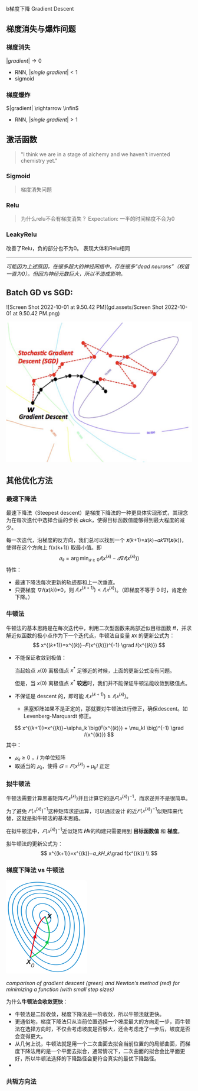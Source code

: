 b梯度下降 Gradient Descent

## 梯度消失与爆炸问题
### 梯度消失

$|gradient| \rightarrow 0$
- RNN, $|single\ gradient| < 1$
- sigmoid

### 梯度爆炸
$|gradient| \rightarrow \infin$
- RNN, $|single\ gradient| > 1$

## 激活函数
> "I think we are in a stage of alchemy and we haven't invented chemistry yet."

### Sigmoid
> 梯度消失问题

### Relu
> 为什么relu不会有梯度消失？
Expectation: 一半的时间梯度不会为0

### LeakyRelu
改善了Relu，负的部分也不为0。
表现大体和Relu相同

----
*可能因为上述原因，在很多超大的神经网络中，存在很多“dead neurons”（权值一直为0）。但因为神经元数巨大，所以不造成影响。*

## Batch GD vs SGD:

![Screen Shot 2022-10-01 at 9.50.42 PM](gd.assets/Screen Shot 2022-10-01 at 9.50.42 PM.png)

<img src="gd.assets/Screen Shot 2022-10-01 at 9.52.16 PM.png" alt="Screen Shot 2022-10-01 at 9.52.16 PM" style="zoom:50%;" />



## 其他优化方法

### 最速下降法

最速下降法（Steepest descent）是梯度下降法的一种更具体实现形式，其理念为在每次迭代中选择合适的步长 𝛼𝑘αk，使得目标函数值能够得到最大程度的减少。

每一次迭代，沿梯度的反方向，我们总可以找到一个 **𝑥**(𝑘+1)=**𝑥**(𝑘)−𝛼𝑘∇𝑓(**𝑥**(𝑘))，使得在这个方向上 f(x(k+1)) 取最小值。即
$$
𝛼_𝑘=\arg\min_{𝛼≥0}𝑓\Big(x^{(𝑘)}−𝛼∇𝑓(x^{(𝑘)})\Big)
$$
特性：

- 最速下降法每次更新的轨迹都和上一次垂直。
- 只要梯度 ∇𝑓(**𝑥**(𝑘))≠0，则 $𝑓(𝑥^{(𝑘+1)}) < 𝑓(𝑥^{(𝑘)})$。（即梯度不等于 0 时，肯定会下降。）



### 牛顿法

牛顿法的基本思路是在每次迭代中，利用二次型函数来局部近似目标函数 𝑓f，并求解近似函数的极小点作为下一个迭代点，牛顿法自变量 **𝑥**x 的更新公式为：
$$
x^{(𝑘+1)}=x^{(𝑘)}−𝐹(x^{(𝑘)})^{-1} \grad 𝑓(x^{(𝑘)})
$$

- 不能保证收敛到极值：

  当起始点 $𝑥(0)$ 离极值点 $x^*$ 足够近的时候，上面的更新公式没有问题。

  但是，当 $x(0)$ 离极值点 $x^*$ **较远**时，我们并不能保证牛顿法能收敛到极值点。

- 不保证是 descent 的，即可能 $𝑓(𝑥^{(𝑘+1)}) \geq 𝑓(𝑥^{(𝑘)})$。
  - 黑塞矩阵如果不是正定的，那就要对牛顿法进行修正，确保descent。如 Levenberg-Marquardt 修正。

$$
x^{(𝑘+1)}=x^{(𝑘)}−\alpha_k \big(𝐹(x^{(𝑘)}) + \mu_kI \big)^{-1} \grad 𝑓(x^{(𝑘)}) 
$$
其中：

- $𝜇_𝑘≥0$ ，𝐼 为单位矩阵 
- 取适当的 $𝜇_𝑘$，使得 $𝐺=𝐹(x^{(𝑘)}) + \mu_kI$ 正定



### 拟牛顿法

牛顿法需要计算黑塞矩阵$𝐹(𝑥^{(𝑘)})$并且计算它的逆$𝐹(𝑥^{(𝑘)})^{-1}$，而求逆并不是很简单。

为了避免 $𝐹(𝑥^{(𝑘)})^{-1}$这种矩阵求逆运算，可以通过设计 的近$𝐹(𝑥^{(𝑘)})^{-1}$似矩阵来代替，这就是拟牛顿法的基本思路。

在拟牛顿法中，$𝐹(𝑥^{(𝑘)})^{-1}$近似矩阵 **𝐻**𝑘的构建只需要用到 **目标函数值** 和 **梯度**。

拟牛顿法的更新公式为：
$$
x^{(k+1)}=x^{(k)}−𝛼_𝑘𝐻_𝑘\grad f(x^{(k)} \\
$$

### 梯度下降法 vs 牛顿法

![img](gd.assets/0*oD0l4n-jTkC6eU6F.png)

*comparison of gradient descent (green) and Newton’s method (red) for minimizing a function (with small step sizes)*

为什么**牛顿法会收敛更快**：

- 牛顿法是二阶收敛，梯度下降法是一阶收敛，所以牛顿法就更快。
- 更通俗地，梯度下降法只从当前位置选择一个坡度最大的方向走一步，而牛顿法在选择方向时，不仅会考虑坡度是否够大，还会考虑走了一步后，坡度是否会变得更大。
- 从几何上说，牛顿法就是用一个二次曲面去拟合当前位置的的局部曲面，而梯度下降法用的是一个平面去拟合，通常情况下，二次曲面的拟合会比平面更好，所以牛顿法选择的下降路径会更符合真实的最优下降路径。
- 

### 共轭方向法
